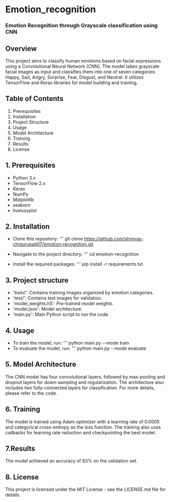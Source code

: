 # Emotion_recognition
### Emotion Recognition through Grayscale classification using CNN
## Overview

This project aims to classify human emotions based on facial expressions using a Convolutional Neural Network (CNN). The model takes grayscale facial images as input and classifies them into one of seven categories: Happy, Sad, Angry, Surprise, Fear, Disgust, and Neutral. It utilizes TensorFlow and Keras libraries for model building and training.

## Table of Contents

1. Prerequisites
2. Installation
3. Project Structure
4. Usage
5. Model Architecture
6. Training
7. Results
8. License


## 1. Prerequisites

* Python 3.x
* TensorFlow 2.x
* Keras
* NumPy
* Matplotlib
* seaborn
* livelossplot

## 2. Installation
* Clone this repository:
  ''' git clone https://github.com/shreyas-chigurupati07/emotion-recognition.git

* Navigate to the project directory:
  ''' cd emotion-recognition

* Install the required packages: 
  ''' pip install -r requirements.txt

## 3. Project structure
* 'train/': Contains training images organized by emotion categories.
* 'test/': Contains test images for validation.
* 'model_weights.h5': Pre-trained model weights.
* 'model.json': Model architecture.
* 'main.py': Main Python script to run the code.

## 4. Usage
* To train the model, run:
  ''' python main.py --mode train
* To evaluate the model, run:
  ''' python main.py --mode evaluate

## 5. Model Architecture
The CNN model has four convolutional layers, followed by max-pooling and dropout layers for down-sampling and regularization. The architecture also includes two fully-connected layers for classification. For more details, please refer to the code.


## 6. Training
The model is trained using Adam optimizer with a learning rate of 0.0005 and categorical cross-entropy as the loss function. The training also uses callbacks for learning rate reduction and checkpointing the best model.

## 7.Results
The model achieved an accuracy of 83% on the validation set.

## 8. License
This project is licensed under the MIT License - see the LICENSE.md file for details.


